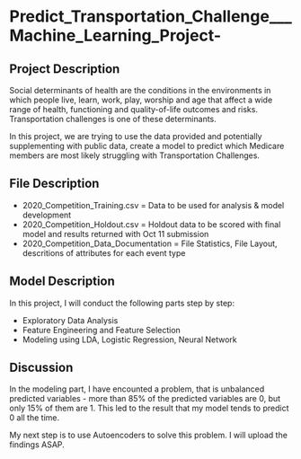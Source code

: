 # Predict_Transportation_Challenge___Machine_Learning_Project-
## Project Description
Social determinants of health are the conditions in the environments in which people live, learn, work, play, worship and age that affect a wide range of health, functioning and quality-of-life outcomes and risks. Transportation challenges is one of these determinants.

In this project, we are trying to use the data provided and potentially supplementing with public data, create a model to predict which Medicare members are most likely struggling with Transportation Challenges.

## File Description
- 2020_Competition_Training.csv		= Data to be used for analysis & model development
- 2020_Competition_Holdout.csv		= Holdout data to be scored with final model and results returned with Oct 11 submission
- 2020_Competition_Data_Documentation	= File Statistics, File Layout, descritions of attributes for each event type  

## Model Description
In this project, I will conduct the following parts step by step:
- Exploratory Data Analysis
- Feature Engineering and Feature Selection
- Modeling using LDA, Logistic Regression, Neural Network

## Discussion
In the modeling part, I have encounted a problem, that is unbalanced predicted variables - more than 85% of the predicted variables are 0, but only 15% of them are 1. This led to the result that my model tends to predict 0 all the time. 

My next step is to use Autoencoders to solve this problem. I will upload the findings ASAP.
